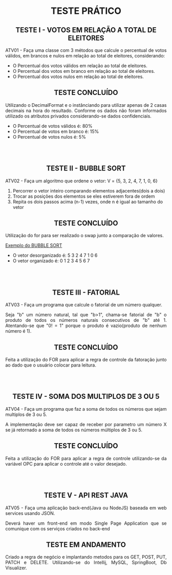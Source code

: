 <h1 align="center"> TESTE PRÁTICO </h1>
<h2 align="center"><b>TESTE I - VOTOS EM RELAÇÃO A TOTAL DE ELEITORES</b></h2>
<p align="justify"> ATV01 - Faça uma classe com 3 métodos que calcule o percentual de votos válidos, em brancos e nulos em relação ao total de eleitores, considerando: </p>
<ul>
  <li>O Percentual dos votos válidos em relação ao total de eleitores.</li>
  <li>O Percentual dos votos em branco em relação ao total de eleitores.</li>
  <li>O Percentual dos votos nulos em relação ao total de eleitores.</li>
</ul>
<h2 align="center"> TESTE CONCLUÍDO </h2>
<p align="justify"> Utilizando o DecimalFormat e o instânciando para utilizar apenas de 2 casas decimais na hora do resultado. Conforme os dados não foram informados utilizado os atributos privados considerando-se dados confidenciais. </p>
<ul>
  <li>O Percentual de votos válidos é: 80%</li>
  <li>O Percentual de votos em branco é: 15%</li>
  <li>O Percentual de votos nulos é: 5%</li>
</ul>
<br/><br/>
<h2 align="center"><b>TESTE II - BUBBLE SORT</b></h2>
<p align="justify"> ATV02 - Faça um algoritmo que ordene o vetor: V = {5, 3, 2, 4, 7, 1, 0, 6} </p>
<ol>
  <li>Percorrer o vetor inteiro comparando elementos adjacentes(dois a dois)</li>
  <li>Trocar as posições dos elementos se eles estiverem fora de ordem</li>
  <li>Repita os dois passos acima (n-1) vezes, onde n é igual ao tamanho do vetor</li>
</ol>
<h2 align="center"> TESTE CONCLUÍDO </h2>
<p align="justify"> Utilização do for para ser realizado o swap junto a comparação de valores. </p>
<a href="https://upload.wikimedia.org/wikipedia/commons/3/37/Bubble_sort_animation.gif">Exemplo do BUBBLE SORT</a>
<ul>
  <li>O vetor desorganizado é: 5 3 2 4 7 1 0 6 </li>
  <li>O vetor organizado é: 0 1 2 3 4 5 6 7 </li>
</ul>
<br/><br/>
<h2 align="center"><b>TESTE III - FATORIAL</b></h2>
<p align="justify"> ATV03 - Faça um programa que calcule o fatorial de um número qualquer. </p>
<p align="justify"> Seja "b" um número natural, tal que "b>1", chama-se fatorial de "b" o produto de todos os números naturais consecutivos de "b" até 1. Atentando-se que "0! = 1" porque o produto é vazio(produto de nenhum número é 1). </p>

<h2 align="center"> TESTE CONCLUÍDO </h2>
<p align="justify"> Feita a utilização do FOR para aplicar a regra de controle da fatoração junto ao dado que o usuário colocar para leitura. </p>
<br/><br/>
<h2 align="center"><b>TESTE IV - SOMA DOS MULTIPLOS DE 3 OU 5</b></h2>
<p align="justify"> ATV04 - Faça um programa que faz a soma de todos os números que sejam multiplos de 3 ou 5. </p>
<p align="justify"> A implementação deve ser capaz de receber por parametro um número X se já retornado a soma de todos os números múltiplos de 3 ou 5. </p>

<h2 align="center"> TESTE CONCLUÍDO </h2>
<p align="justify"> Feita a utilização do FOR para aplicar a regra de controle utilizando-se da variável OPC para aplicar o controle até o valor desejado. </p>
<br/><br/>
<h2 align="center"><b>TESTE V - API REST JAVA </b></h2>
<p align="justify"> ATV05 - Faça uma aplicação back-end(Java ou NodeJS) baseada em web services usando JSON. </p>
<p align="justify"> Deverá haver um front-end em modo Single Page Application que se comunique com os serviços criados no back-end </p>

<h2 align="center"> TESTE EM ANDAMENTO </h2>
<p align="justify"> Criado a regra de negócio e implantando metodos para os GET, POST, PUT, PATCH e DELETE. Utilizando-se do Intellij, MySQL, SpringBoot, Db Visualizer. </p>

